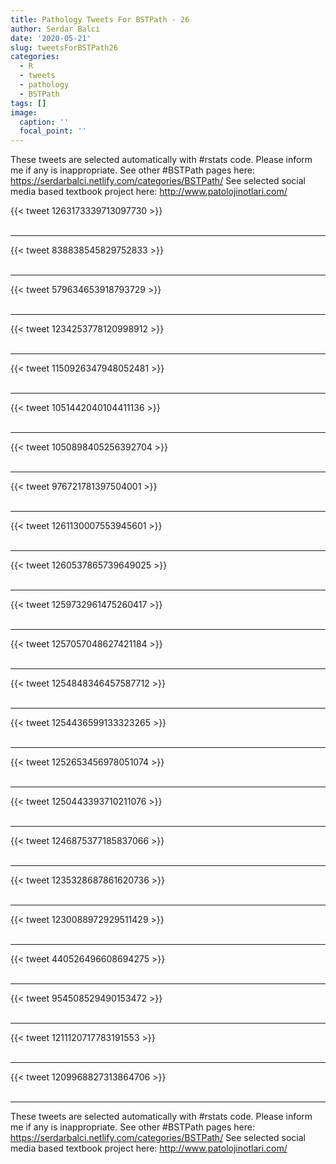 ```yaml
---
title: Pathology Tweets For BSTPath - 26
author: Serdar Balci
date: '2020-05-21'
slug: tweetsForBSTPath26
categories:
  - R
  - tweets
  - pathology
  - BSTPath
tags: []
image:
  caption: ''
  focal_point: ''
---
```



These tweets are selected automatically with #rstats code. Please inform me if any is inappropriate.
See other #BSTPath pages here: https://serdarbalci.netlify.com/categories/BSTPath/ 
See selected social media based textbook project here: http://www.patolojinotlari.com/

{{< tweet 1263173339713097730 >}}
<br>
<br>
<hr>
{{< tweet 838838545829752833 >}}
<br>
<br>
<hr>
{{< tweet 579634653918793729 >}}
<br>
<br>
<hr>
{{< tweet 1234253778120998912 >}}
<br>
<br>
<hr>
{{< tweet 1150926347948052481 >}}
<br>
<br>
<hr>
{{< tweet 1051442040104411136 >}}
<br>
<br>
<hr>
{{< tweet 1050898405256392704 >}}
<br>
<br>
<hr>
{{< tweet 976721781397504001 >}}
<br>
<br>
<hr>
{{< tweet 1261130007553945601 >}}
<br>
<br>
<hr>
{{< tweet 1260537865739649025 >}}
<br>
<br>
<hr>
{{< tweet 1259732961475260417 >}}
<br>
<br>
<hr>
{{< tweet 1257057048627421184 >}}
<br>
<br>
<hr>
{{< tweet 1254848346457587712 >}}
<br>
<br>
<hr>
{{< tweet 1254436599133323265 >}}
<br>
<br>
<hr>
{{< tweet 1252653456978051074 >}}
<br>
<br>
<hr>
{{< tweet 1250443393710211076 >}}
<br>
<br>
<hr>
{{< tweet 1246875377185837066 >}}
<br>
<br>
<hr>
{{< tweet 1235328687861620736 >}}
<br>
<br>
<hr>
{{< tweet 1230088972929511429 >}}
<br>
<br>
<hr>
{{< tweet 440526496608694275 >}}
<br>
<br>
<hr>
{{< tweet 954508529490153472 >}}
<br>
<br>
<hr>
{{< tweet 1211120717783191553 >}}
<br>
<br>
<hr>
{{< tweet 1209968827313864706 >}}
<br>
<br>
<hr>


These tweets are selected automatically with #rstats code. Please inform me if any is inappropriate.
See other #BSTPath pages here: https://serdarbalci.netlify.com/categories/BSTPath/ 
See selected social media based textbook project here: http://www.patolojinotlari.com/
